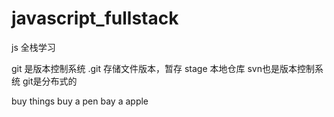 # javascript_fullstack
js 全栈学习

git 是版本控制系统
.git 存储文件版本，暂存 stage 本地仓库
svn也是版本控制系统
git是分布式的

buy things
buy a pen
bay a apple

